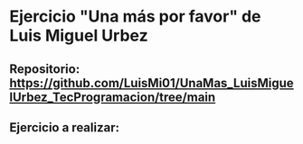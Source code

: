# Ejercicio "Una más por favor" de Luis Miguel Urbez

## Repositorio: https://github.com/LuisMi01/UnaMas_LuisMiguelUrbez_TecProgramacion/tree/main

## Ejercicio a realizar:

